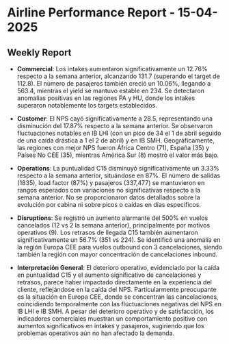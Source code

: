 # Airline Performance Report - 15-04-2025

## Weekly Report

- **Commercial**: Los intakes aumentaron significativamente un 12.76% respecto a la semana anterior, alcanzando 131.7 (superando el target de 112.8). El número de pasajeros también creció un 10.06%, llegando a 563.4, mientras el yield se mantuvo estable en 234. Se detectaron anomalías positivas en las regiones PA y HU, donde los intakes superaron notablemente los targets establecidos.

- **Customer**: El NPS cayó significativamente a 28.5, representando una disminución del 17.87% respecto a la semana anterior. Se observaron fluctuaciones notables en IB LHI (con un pico de 34 el 1 de abril seguido de una caída drástica a 1 el 2 de abril) y en IB SMH. Geográficamente, las regiones con mejor NPS fueron África Centro (71), España (35) y Países No CEE (35), mientras América Sur (8) mostró el valor más bajo.

- **Operations**: La puntualidad C15 disminuyó significativamente un 3.33% respecto a la semana anterior, situándose en 87%. El número de salidas (1835), load factor (87%) y pasajeros (337,477) se mantuvieron en rangos esperados con variaciones no significativas respecto a la semana anterior. No se proporcionaron datos detallados sobre la evolución por cabina ni sobre picos o caídas en días específicos.

- **Disruptions**: Se registró un aumento alarmante del 500% en vuelos cancelados (12 vs 2 la semana anterior), principalmente por motivos operativos (9). Los retrasos de llegada C15 también aumentaron significativamente un 56.7% (351 vs 224). Se identificó una anomalía en la región Europa CEE para vuelos outbound con 3 cancelaciones, siendo también la región con mayor concentración de cancelaciones inbound.

- **Interpretación General**: El deterioro operativo, evidenciado por la caída en puntualidad C15 y el aumento significativo de cancelaciones y retrasos, parece haber impactado directamente en la experiencia del cliente, reflejándose en la caída del NPS. Particularmente preocupante es la situación en Europa CEE, donde se concentran las cancelaciones, coincidiendo temporalmente con las fluctuaciones negativas del NPS en IB LHI e IB SMH. A pesar del deterioro operativo y de satisfacción, los indicadores comerciales muestran un comportamiento positivo con aumentos significativos en intakes y pasajeros, sugiriendo que los problemas operativos aún no han afectado la demanda.

